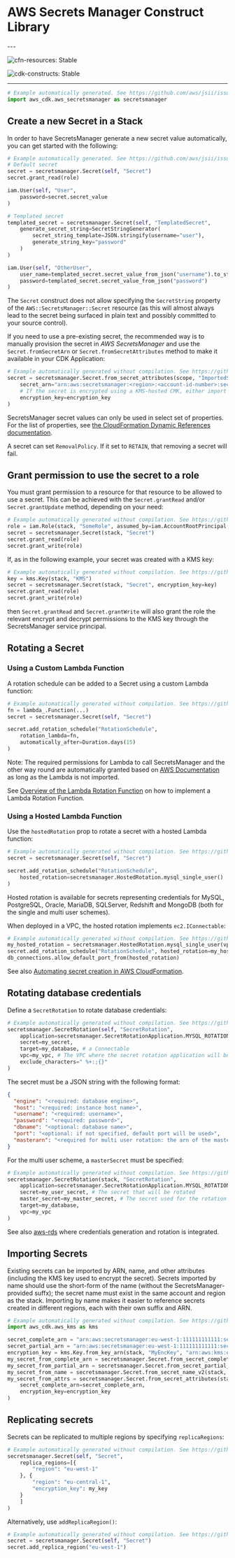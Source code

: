# AWS Secrets Manager Construct Library

<!--BEGIN STABILITY BANNER-->---


![cfn-resources: Stable](https://img.shields.io/badge/cfn--resources-stable-success.svg?style=for-the-badge)

![cdk-constructs: Stable](https://img.shields.io/badge/cdk--constructs-stable-success.svg?style=for-the-badge)

---
<!--END STABILITY BANNER-->

```python
# Example automatically generated. See https://github.com/aws/jsii/issues/826
import aws_cdk.aws_secretsmanager as secretsmanager
```

## Create a new Secret in a Stack

In order to have SecretsManager generate a new secret value automatically,
you can get started with the following:

```python
# Example automatically generated. See https://github.com/aws/jsii/issues/826
# Default secret
secret = secretsmanager.Secret(self, "Secret")
secret.grant_read(role)

iam.User(self, "User",
    password=secret.secret_value
)

# Templated secret
templated_secret = secretsmanager.Secret(self, "TemplatedSecret",
    generate_secret_string=SecretStringGenerator(
        secret_string_template=JSON.stringify(username="user"),
        generate_string_key="password"
    )
)

iam.User(self, "OtherUser",
    user_name=templated_secret.secret_value_from_json("username").to_string(),
    password=templated_secret.secret_value_from_json("password")
)
```

The `Secret` construct does not allow specifying the `SecretString` property
of the `AWS::SecretsManager::Secret` resource (as this will almost always
lead to the secret being surfaced in plain text and possibly committed to
your source control).

If you need to use a pre-existing secret, the recommended way is to manually
provision the secret in *AWS SecretsManager* and use the `Secret.fromSecretArn`
or `Secret.fromSecretAttributes` method to make it available in your CDK Application:

```python
# Example automatically generated without compilation. See https://github.com/aws/jsii/issues/826
secret = secretsmanager.Secret.from_secret_attributes(scope, "ImportedSecret",
    secret_arn="arn:aws:secretsmanager:<region>:<account-id-number>:secret:<secret-name>-<random-6-characters>",
    # If the secret is encrypted using a KMS-hosted CMK, either import or reference that key:
    encryption_key=encryption_key
)
```

SecretsManager secret values can only be used in select set of properties. For the
list of properties, see [the CloudFormation Dynamic References documentation](https://docs.aws.amazon.com/AWSCloudFormation/latest/UserGuide/dynamic-references.html).

A secret can set `RemovalPolicy`. If it set to `RETAIN`, that removing a secret will fail.

## Grant permission to use the secret to a role

You must grant permission to a resource for that resource to be allowed to
use a secret. This can be achieved with the `Secret.grantRead` and/or `Secret.grantUpdate`
method, depending on your need:

```python
# Example automatically generated without compilation. See https://github.com/aws/jsii/issues/826
role = iam.Role(stack, "SomeRole", assumed_by=iam.AccountRootPrincipal())
secret = secretsmanager.Secret(stack, "Secret")
secret.grant_read(role)
secret.grant_write(role)
```

If, as in the following example, your secret was created with a KMS key:

```python
# Example automatically generated without compilation. See https://github.com/aws/jsii/issues/826
key = kms.Key(stack, "KMS")
secret = secretsmanager.Secret(stack, "Secret", encryption_key=key)
secret.grant_read(role)
secret.grant_write(role)
```

then `Secret.grantRead` and `Secret.grantWrite` will also grant the role the
relevant encrypt and decrypt permissions to the KMS key through the
SecretsManager service principal.

## Rotating a Secret

### Using a Custom Lambda Function

A rotation schedule can be added to a Secret using a custom Lambda function:

```python
# Example automatically generated without compilation. See https://github.com/aws/jsii/issues/826
fn = lambda_.Function(...)
secret = secretsmanager.Secret(self, "Secret")

secret.add_rotation_schedule("RotationSchedule",
    rotation_lambda=fn,
    automatically_after=Duration.days(15)
)
```

Note: The required permissions for Lambda to call SecretsManager and the other way round are automatically granted based on [AWS Documentation](https://docs.aws.amazon.com/secretsmanager/latest/userguide/rotating-secrets-required-permissions.html) as long as the Lambda is not imported.

See [Overview of the Lambda Rotation Function](https://docs.aws.amazon.com/secretsmanager/latest/userguide/rotating-secrets-lambda-function-overview.html) on how to implement a Lambda Rotation Function.

### Using a Hosted Lambda Function

Use the `hostedRotation` prop to rotate a secret with a hosted Lambda function:

```python
# Example automatically generated without compilation. See https://github.com/aws/jsii/issues/826
secret = secretsmanager.Secret(self, "Secret")

secret.add_rotation_schedule("RotationSchedule",
    hosted_rotation=secretsmanager.HostedRotation.mysql_single_user()
)
```

Hosted rotation is available for secrets representing credentials for MySQL, PostgreSQL, Oracle,
MariaDB, SQLServer, Redshift and MongoDB (both for the single and multi user schemes).

When deployed in a VPC, the hosted rotation implements `ec2.IConnectable`:

```python
# Example automatically generated without compilation. See https://github.com/aws/jsii/issues/826
my_hosted_rotation = secretsmanager.HostedRotation.mysql_single_user(vpc=my_vpc)
secret.add_rotation_schedule("RotationSchedule", hosted_rotation=my_hosted_rotation)
db_connections.allow_default_port_from(hosted_rotation)
```

See also [Automating secret creation in AWS CloudFormation](https://docs.aws.amazon.com/secretsmanager/latest/userguide/integrating_cloudformation.html).

## Rotating database credentials

Define a `SecretRotation` to rotate database credentials:

```python
# Example automatically generated without compilation. See https://github.com/aws/jsii/issues/826
secretsmanager.SecretRotation(self, "SecretRotation",
    application=secretsmanager.SecretRotationApplication.MYSQL_ROTATION_SINGLE_USER, # MySQL single user scheme
    secret=my_secret,
    target=my_database, # a Connectable
    vpc=my_vpc, # The VPC where the secret rotation application will be deployed
    exclude_characters=" %+:;{}"
)
```

The secret must be a JSON string with the following format:

```json
{
  "engine": "<required: database engine>",
  "host": "<required: instance host name>",
  "username": "<required: username>",
  "password": "<required: password>",
  "dbname": "<optional: database name>",
  "port": "<optional: if not specified, default port will be used>",
  "masterarn": "<required for multi user rotation: the arn of the master secret which will be used to create users/change passwords>"
}
```

For the multi user scheme, a `masterSecret` must be specified:

```python
# Example automatically generated without compilation. See https://github.com/aws/jsii/issues/826
secretsmanager.SecretRotation(stack, "SecretRotation",
    application=secretsmanager.SecretRotationApplication.MYSQL_ROTATION_MULTI_USER,
    secret=my_user_secret, # The secret that will be rotated
    master_secret=my_master_secret, # The secret used for the rotation
    target=my_database,
    vpc=my_vpc
)
```

See also [aws-rds](https://github.com/aws/aws-cdk/blob/master/packages/%40aws-cdk/aws-rds/README.md) where
credentials generation and rotation is integrated.

## Importing Secrets

Existing secrets can be imported by ARN, name, and other attributes (including the KMS key used to encrypt the secret).
Secrets imported by name should use the short-form of the name (without the SecretsManager-provided suffx);
the secret name must exist in the same account and region as the stack.
Importing by name makes it easier to reference secrets created in different regions, each with their own suffix and ARN.

```python
# Example automatically generated without compilation. See https://github.com/aws/jsii/issues/826
import aws_cdk.aws_kms as kms

secret_complete_arn = "arn:aws:secretsmanager:eu-west-1:111111111111:secret:MySecret-f3gDy9"
secret_partial_arn = "arn:aws:secretsmanager:eu-west-1:111111111111:secret:MySecret"# No Secrets Manager suffix
encryption_key = kms.Key.from_key_arn(stack, "MyEncKey", "arn:aws:kms:eu-west-1:111111111111:key/21c4b39b-fde2-4273-9ac0-d9bb5c0d0030")
my_secret_from_complete_arn = secretsmanager.Secret.from_secret_complete_arn(stack, "SecretFromCompleteArn", secret_complete_arn)
my_secret_from_partial_arn = secretsmanager.Secret.from_secret_partial_arn(stack, "SecretFromPartialArn", secret_partial_arn)
my_secret_from_name = secretsmanager.Secret.from_secret_name_v2(stack, "SecretFromName", "MySecret")
my_secret_from_attrs = secretsmanager.Secret.from_secret_attributes(stack, "SecretFromAttributes",
    secret_complete_arn=secret_complete_arn,
    encryption_key=encryption_key
)
```

## Replicating secrets

Secrets can be replicated to multiple regions by specifying `replicaRegions`:

```python
# Example automatically generated without compilation. See https://github.com/aws/jsii/issues/826
secretsmanager.Secret(self, "Secret",
    replica_regions=[{
        "region": "eu-west-1"
    }, {
        "region": "eu-central-1",
        "encryption_key": my_key
    }
    ]
)
```

Alternatively, use `addReplicaRegion()`:

```python
# Example automatically generated without compilation. See https://github.com/aws/jsii/issues/826
secret = secretsmanager.Secret(self, "Secret")
secret.add_replica_region("eu-west-1")
```
